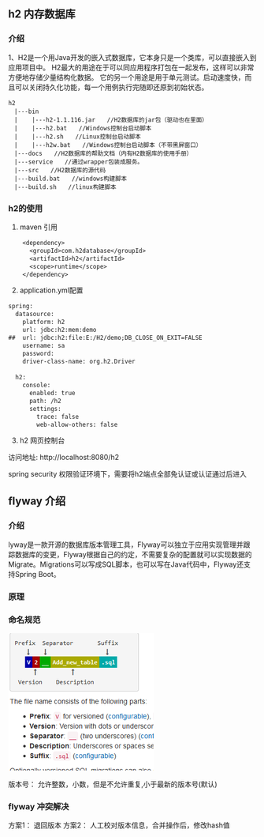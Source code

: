 ## h2 内存数据库

### 介绍
1、H2是一个用Java开发的嵌入式数据库，它本身只是一个类库，可以直接嵌入到应用项目中。
H2最大的用途在于可以同应用程序打包在一起发布，这样可以非常方便地存储少量结构化数据。
它的另一个用途是用于单元测试。启动速度快，而且可以关闭持久化功能，每一个用例执行完随即还原到初始状态。

```
h2
　|---bin
　|    |---h2-1.1.116.jar　　//H2数据库的jar包（驱动也在里面）
　|    |---h2.bat　　//Windows控制台启动脚本
　|    |---h2.sh　　//Linux控制台启动脚本
　|    |---h2w.bat　　//Windows控制台启动脚本（不带黑屏窗口）
　|---docs　　//H2数据库的帮助文档（内有H2数据库的使用手册）
　|---service　　//通过wrapper包装成服务。
　|---src　　//H2数据库的源代码
　|---build.bat　　//windows构建脚本
　|---build.sh　　//linux构建脚本
```

### h2的使用

1. maven 引用
```
    <dependency>
      <groupId>com.h2database</groupId>
      <artifactId>h2</artifactId>
      <scope>runtime</scope>
    </dependency>
```

2. application.yml配置
```
spring:
  datasource:
    platform: h2
    url: jdbc:h2:mem:demo
##  url: jdbc:h2:file:E:/H2/demo;DB_CLOSE_ON_EXIT=FALSE
    username: sa
    password:
    driver-class-name: org.h2.Driver

  h2:
    console:
      enabled: true
      path: /h2
      settings:
        trace: false
        web-allow-others: false

```

3. h2 网页控制台

访问地址: http://localhost:8080/h2

spring security 权限验证环境下，需要将h2端点全部免认证或认证通过后进入


## flyway 介绍


### 介绍
lyway是一款开源的数据库版本管理工具，Flyway可以独立于应用实现管理并跟踪数据库的变更，Flyway根据自己的约定，不需要复杂的配置就可以实现数据的Migrate。Migrations可以写成SQL脚本，也可以写在Java代码中，Flyway还支持Spring Boot。


### 原理


### 命名规范
![命名规范](image/flyway.png)

版本号： 允许整数，小数，但是不允许重复,小于最新的版本号(默认)


### flyway 冲突解决

方案1： 退回版本
方案2： 人工校对版本信息，合并操作后，修改hash值